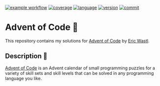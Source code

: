  
<a href="https://github.com/lukeboxwalker/advent-of-code/actions">![example workflow](https://github.com/lukeboxwalker/advent-of-code/actions/workflows/main.yml/badge.svg)</a>
<a href="https://app.codecov.io/gh/lukeboxwalker/advent-of-code">![coverage](https://img.shields.io/codecov/c/github/lukeboxwalker/advent-of-code)</a>
<a href="https://github.com/lukeboxwalker/advent-of-code/search?l=python">![language](https://img.shields.io/github/languages/top/lukeboxwalker/advent-of-code)</a>
<a href="https://www.python.org/downloads/release/python-370/">![version](https://img.shields.io/badge/python-v3.7-blue)</a>
<a href="https://github.com/lukeboxwalker/advent-of-code/commits/master">![commit](https://img.shields.io/github/last-commit/lukeboxwalker/advent-of-code)</a>

#  Advent of Code 🎄

This repository contains my solutions for [Advent of Code](https://adventofcode.com/) by [Eric Wastl](http://was.tl/).

## Description 🎁
[Advent of Code](https://adventofcode.com/) is an Advent calendar of small programming puzzles for a variety of skill sets and skill levels that can be solved in any programming language you like.
